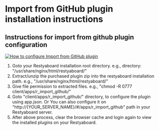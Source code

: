 # Import from GitHub plugin installation instructions

## Instructions for import from github plugin configuration

[![How to configure Import from GitHub plugin](http://img.youtube.com/vi/62J4B6ghdOg/0.jpg)](http://www.youtube.com/watch?v=62J4B6ghdOg)

1.  Goto your Restyaboard installation root directory. e.g., directory: "/usr/share/nginx/html/restyaboard/"
2.  Extract/unzip the purchased plugin zip into the restyaboard installation path. e.g., "/usr/share/nginx/html/restyaboard/"
3.  Give file permission to extracted files. e.g., "chmod -R 0777 client/apps/r_import_github/"
4.  Goto "client/apps/r_import_github/" directory, to configure the plugin using app.json. Or You can also configure it on "http://{YOUR\_SERVER\_NAME}/#/apps/r_import_github" path in your Restyaboard server.
5.  After above process, clear the browser cache and login again to view the installed plugins on your Restyaboard.